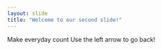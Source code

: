 ```yaml
---
layout: slide
title: "Welcome to our second slide!"
---
```

Make everyday count
Use the left arrow to go back!
